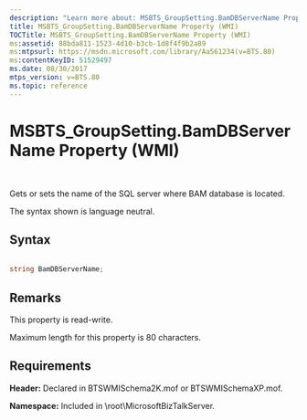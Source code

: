 ```yaml
---
description: "Learn more about: MSBTS_GroupSetting.BamDBServerName Property (WMI)"
title: MSBTS_GroupSetting.BamDBServerName Property (WMI)
TOCTitle: MSBTS_GroupSetting.BamDBServerName Property (WMI)
ms:assetid: 88bda811-1523-4d10-b3cb-1d8f4f9b2a89
ms:mtpsurl: https://msdn.microsoft.com/library/Aa561234(v=BTS.80)
ms:contentKeyID: 51529497
ms.date: 08/30/2017
mtps_version: v=BTS.80
ms.topic: reference
---
```


# MSBTS\_GroupSetting.BamDBServerName Property (WMI)

 

Gets or sets the name of the SQL server where BAM database is located.

The syntax shown is language neutral.

## Syntax

```C#
  
string BamDBServerName;  
```

## Remarks

This property is read-write.

Maximum length for this property is 80 characters.

## Requirements

**Header:** Declared in BTSWMISchema2K.mof or BTSWMISchemaXP.mof.

**Namespace:** Included in \\root\\MicrosoftBizTalkServer.

